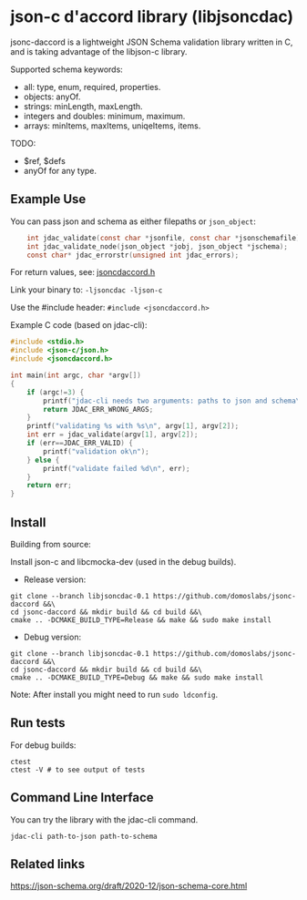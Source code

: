 # json-c d'accord library (libjsoncdac)

jsonc-daccord is a lightweight JSON Schema validation library written in C, and is taking advantage of the libjson-c library.

Supported schema keywords:
- all: type, enum, required, properties.
- objects: anyOf.
- strings: minLength, maxLength.
- integers and doubles: minimum, maximum.
- arrays: minItems, maxItems, uniqeItems, items.

TODO:
- $ref, $defs
- anyOf for any type.

## Example Use

You can pass json and schema as either filepaths or `json_object`:

```C
    int jdac_validate(const char *jsonfile, const char *jsonschemafile);
    int jdac_validate_node(json_object *jobj, json_object *jschema);
    const char* jdac_errorstr(unsigned int jdac_errors);


```

For return values, see: [jsoncdaccord.h](include/jsoncdaccord.h)

Link your binary to: `-ljsoncdac -ljson-c`

Use the #include header: `#include <jsoncdaccord.h>`

Example C code (based on jdac-cli):

```C
#include <stdio.h>
#include <json-c/json.h>
#include <jsoncdaccord.h>

int main(int argc, char *argv[])
{
    if (argc!=3) {
        printf("jdac-cli needs two arguments: paths to json and schema\n");
        return JDAC_ERR_WRONG_ARGS;
    }
    printf("validating %s with %s\n", argv[1], argv[2]);
    int err = jdac_validate(argv[1], argv[2]);
    if (err==JDAC_ERR_VALID) {
        printf("validation ok\n");
    } else {
        printf("validate failed %d\n", err);
    }
    return err;
}
```

## Install

Building from source:

Install json-c and libcmocka-dev (used in the debug builds).

- Release version:

```
git clone --branch libjsoncdac-0.1 https://github.com/domoslabs/jsonc-daccord &&\
cd jsonc-daccord && mkdir build && cd build &&\
cmake .. -DCMAKE_BUILD_TYPE=Release && make && sudo make install
```

- Debug version:
```
git clone --branch libjsoncdac-0.1 https://github.com/domoslabs/jsonc-daccord &&\
cd jsonc-daccord && mkdir build && cd build &&\
cmake .. -DCMAKE_BUILD_TYPE=Debug && make && sudo make install
```

Note: After install you might need to run `sudo ldconfig`.

## Run tests
For debug builds:
```
ctest
ctest -V # to see output of tests
```
## Command Line Interface
You can try the library with the jdac-cli command.

```/tmp/domos/domosqos-sta_statistics_json
jdac-cli path-to-json path-to-schema
```

## Related links

https://json-schema.org/draft/2020-12/json-schema-core.html
